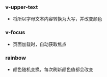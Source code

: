 ### v-upper-text
* 将所以字母文本内容转换为大写，并改变颜色

### v-focus
* 页面加载时，自动获取焦点

### rainbow
* 颜色随机变换，每次刷新颜色值都会改变